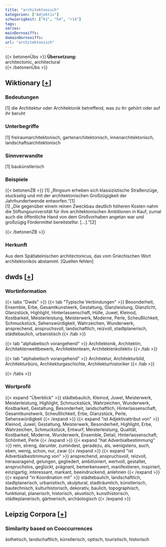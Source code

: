```yaml
---
title: "architektonisch"
kategorien: ["Adjektiv"]
schwierigkeit: ["k1", "h4", "r14"]
tags:
series:
mainDornseiffs:
domainDornseiffs:
url: "architektonisch"
---
```


{{< betonenÜbs >}}
**Übersetzung:**  
architectonic, architectural  
{{< /betonenÜbs >}}

## Wiktionary [[+](https://de.wiktionary.org/wiki/architektonisch)]

### Bedeutungen
[1] die Architektur oder Architektonik betreffend, was zu ihr gehört oder auf ihr beruht  

### Unterbegriffe
[1] freiraumarchitektonisch, gartenarchitektonisch, innenarchitektonisch, landschaftsarchitektonisch  

### Sinnverwandte
[1] baukünstlerisch  

### Beispiele
{{< betonenZB >}}
[1] „Ringsum erheben sich klassizistische Straßenzüge, stuckselig und mit der architektonischen Großzügigkeit der Jahrhundertwende entworfen.“[1]  
[1] „Die gegenüber einem reinen Zweckbau deutlich höheren Kosten nahm die Stiftungsuniversität für ihre architektonischen Ambitionen in Kauf, zumal auch die öffentliche Hand von dem Großvorhaben angetan war und großzügig Fördermittel bereitstellte: […].“[2]  

{{< /betonenZB >}}
### Herkunft
Aus dem Spätlateinischen architectonicus, das vom Griechischen Wort architektonikós abstammt. [Quellen fehlen]  



## dwds [[+](https://www.dwds.de/wb/architektonisch)]

### Wortinformation
{{< tabs "Dwds" >}}
{{< tab "Typische Verbindungen" >}}
Besonderheit, Ensemble, Erbe, Gesamtkunstwerk, Gestaltung, Glanzleistung, Glanzlicht, Glanzstück, Highlight, Hinterlassenschaft, Hülle, Juwel, Kleinod, Kostbarkeit, Meisterleistung, Meisterwerk, Moderne, Perle, Scheußlichkeit, Schmuckstück, Sehenswürdigkeit, Wahrzeichen, Wunderwerk, ansprechend, anspruchsvoll, landschaftlich, reizvoll, stadtplanerisch, städtebaulich, urbanistisch
{{< /tab >}}

{{< tab "alphabetisch vorangehend" >}}
Architektonik, Architektin, Architektenwettbewerb, Architektenteam, Architektenkollektiv
{{< /tab >}}

{{< tab "alphabetisch vorangehend" >}}
Architektur, Architekturbild, Architekturbüro, Architekturgeschichte, Architekturhistoriker
{{< /tab >}}

{{< /tabs >}}

### Wortprofil
{{< expand "Überblick" >}} städtebaulich, Kleinod, Juwel, Meisterwerk, Meisterleistung, Highlight, Schmuckstück, Wahrzeichen, Wunderwerk, Kostbarkeit, Gestaltung, Besonderheit, landschaftlich, Hinterlassenschaft, Gesamtkunstwerk, Scheußlichkeit, Erbe, Glanzstück, Perle, Sehenswürdigkeit {{< /expand >}}
{{< expand "ist Adjektivattribut von" >}} Kleinod, Juwel, Gestaltung, Meisterwerk, Besonderheit, Highlight, Erbe, Wahrzeichen, Schmuckstück, Entwurf, Meisterleistung, Qualität, Kostbarkeit, Moderne, Wunderwerk, Ensemble, Detail, Hinterlassenschaft, Schönheit, Perle {{< /expand >}}
{{< expand "hat Adverbialbestimmung" >}} rein, streng, darunter, zumindest, geradezu, als, wenigstens, auch, eben, wenig, schon, nur, zwar {{< /expand >}}
{{< expand "ist Adverbialbestimmung von" >}} ansprechend, anspruchsvoll, reizvoll, herausragend, gelungen, gegliedert, ambitioniert, wertvoll, gestaltet, anspruchslos, geglückt, prägnant, bemerkenswert, manifestieren, inspiriert, einzigartig, interessant, markant, beeindruckend, anlehnen {{< /expand >}}
{{< expand "in Koordination mit" >}} städtebaulich, landschaftlich, stadtplanerisch, urbanistisch, skulptural, stadträumlich, künstlerisch, bautechnisch, kulturhistorisch, dekorativ, baulich, topographisch, funktional, planerisch, historisch, akustisch, kunsthistorisch, städteplanerisch, gärtnerisch, archäologisch {{< /expand >}}

## Leipzig Corpora [[+](https://corpora.uni-leipzig.de/en/res?word=architektonisch&corpusId=deu_newscrawl-public_2018)]


### Similarity based on Cooccurrences
ästhetisch, landschaftlich, künstlerisch, optisch, touristisch, historisch

